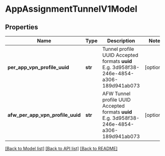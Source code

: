 # AppAssignmentTunnelV1Model

## Properties
Name | Type | Description | Notes
------------ | ------------- | ------------- | -------------
**per_app_vpn_profile_uuid** | **str** |  Tunnel profile UUID  Accepted formats **uuid**  E.g. 3d958f38-246e-4854-a306-189d941ab073 | [optional] 
**afw_per_app_vpn_profile_uuid** | **str** |  AFW Tunnel profile UUID  Accepted formats **uuid**  E.g. 3d958f38-246e-4854-a306-189d941ab073 | [optional] 

[[Back to Model list]](../README.md#documentation-for-models) [[Back to API list]](../README.md#documentation-for-api-endpoints) [[Back to README]](../README.md)


